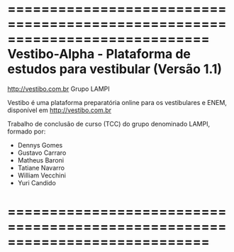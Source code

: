 ============================================================================
Vestibo-Alpha - Plataforma de estudos para vestibular (Versão 1.1)
============================================================================
http://vestibo.com.br                                   Grupo LAMPI

Vestibo é uma plataforma preparatória online para os vestibulares e ENEM, disponível em http://vestibo.com.br

Trabalho de conclusão de curso (TCC) do grupo denominado LAMPI, formado por:
-	Dennys Gomes
-	Gustavo Carraro
-	Matheus Baroni
-	Tatiane Navarro
-	William Vecchini
-	Yuri Candido

============================================================================
============================================================================
